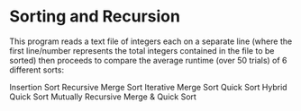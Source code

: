 # Sorting and Recursion
This program reads a text file of integers each on a separate line (where the first line/number represents the total integers contained in the file to be sorted) then proceeds to compare the average runtime (over 50 trials) of 6 different sorts:

Insertion Sort
Recursive Merge Sort
Iterative Merge Sort
Quick Sort
Hybrid Quick Sort
Mutually Recursive Merge & Quick Sort